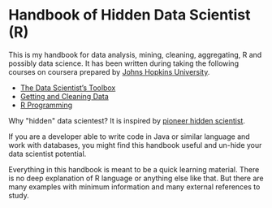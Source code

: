 # Handbook of Hidden Data Scientist \(R\)

This is my handbook for data analysis, mining, cleaning, aggregating, R and possibly data science. It has been written during taking the following courses on coursera prepared by [Johns Hopkins University](https://www.coursera.org/jhu).

* [The Data Scientist’s Toolbox](https://www.coursera.org/course/datascitoolbox)
* [Getting and Cleaning Data](https://www.coursera.org/course/getdata)
* [R Programming](https://www.coursera.org/course/rprog)

Why "hidden" data scientest? It is inspired by [pioneer hidden scientist](https://www.youtube.com/watch?v=mkOCe58jReo).

If you are a developer able to write code in Java or similar language and work with databases, you might find this handbook useful and un-hide your data scientist potential.

Everything in this handbook is meant to be a quick learning material. There is no deep explanation of R language or anything else like that. But there are many examples with minimum information and many external references to study.

